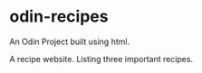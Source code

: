 # odin-recipes

An Odin Project built using html. 

A recipe website. Listing three important recipes.